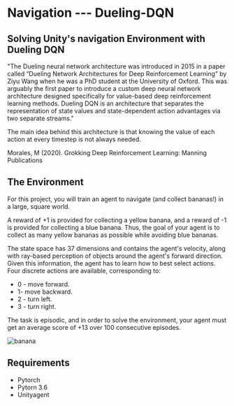 # Navigation --- Dueling-DQN 
## Solving Unity's navigation Environment with Dueling DQN

"The Dueling neural network architecture was introduced in 2015 in a paper called “Dueling Network Architectures for Deep Reinforcement Learning” by Ziyu Wang when he was a PhD student at the University of Oxford. This was arguably the first paper to introduce a custom deep neural network architecture designed specifically for value-based deep reinforcement learning methods. Dueling DQN is an architecture that separates the representation of state values and state-dependent action advantages via two separate streams."

The main idea behind this architecture is that knowing the value of each action at every timestep is not always needed.

Morales, M (2020). Grokking Deep Reinforcement Learning: Manning Publications

## The Environment
For this project, you will train an agent to navigate (and collect bananas!) in a large, square world.


A reward of +1 is provided for collecting a yellow banana, and a reward of -1 is provided for collecting a blue banana. Thus, the goal of your agent is to collect as many yellow bananas as possible while avoiding blue bananas.

The state space has 37 dimensions and contains the agent's velocity, along with ray-based perception of objects around the agent's forward direction. Given this information, the agent has to learn how to best select actions. Four discrete actions are available, corresponding to:

- 0 - move forward.
- 1- move backward.
- 2 - turn left.
- 3 - turn right.

The task is episodic, and in order to solve the environment, your agent must get an average score of +13 over 100 consecutive episodes.

![banana](https://user-images.githubusercontent.com/39303516/108419424-7c8b4300-7200-11eb-84b8-ec25f4f32850.gif)
## Requirements
- Pytorch
- Pytorn 3.6
- Unityagent
